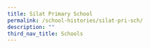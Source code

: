 ```yaml
---
title: Silat Primary School
permalink: /school-histories/silat-pri-sch/
description: ""
third_nav_title: Schools
---
```



